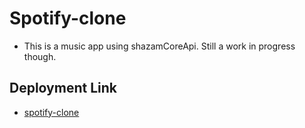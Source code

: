 # Spotify-clone
- This is a music app using shazamCoreApi. Still a work in progress though. 

## Deployment Link
- [spotify-clone](https://didheemusikapp.netlify.app)
